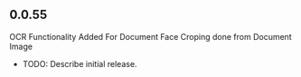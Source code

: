 ## 0.0.55
OCR Functionality Added For Document
Face Croping done from Document Image

* TODO: Describe initial release.
